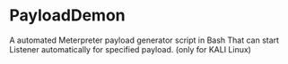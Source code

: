 # PayloadDemon
A automated Meterpreter payload generator script in Bash That can start Listener automatically for specified payload. (only for KALI Linux)

